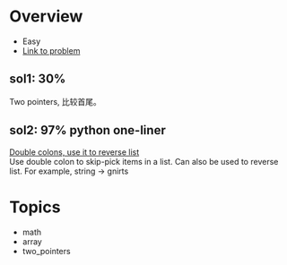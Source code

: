 # Overview
- Easy
- [Link to problem](https://leetcode.com/problems/palindrome-number/)

## sol1: 30%
Two pointers, 比较首尾。

## sol2: 97% python one-liner
[Double colons, use it to reverse list](https://stackoverflow.com/questions/3453085/what-is-double-colon-in-python-when-subscripting-sequences)<br/>
Use double colon to skip-pick items in a list. Can also be used to reverse list. For example, string -> gnirts

# Topics
- math
- array
- two_pointers